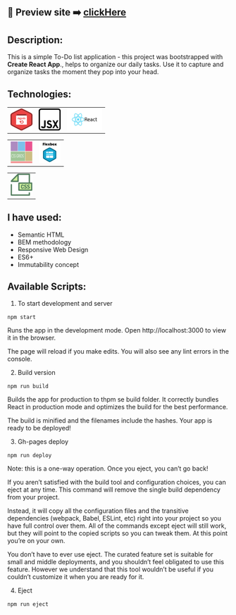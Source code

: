## 🎥  Preview site :arrow_right: [clickHere](https://szymonrojek.github.io/to-do-list-react/)

## Description:
This is a simple To-Do list application - this project was bootstrapped with **Create React App**., helps to organize our daily tasks. Use it to capture and organize tasks the moment they pop into your head. 

## Technologies:

<table>
  <tr>
    <td><img src="./src/images/npm-icon.png" width="50" height="50"></td>
    <td><img src="./src/images/jsx-icon.png" width="50" height="50"></td>
    <td><img src="./src/images/react.jpeg" width="80" height="50"></td>
   
  </tr>
</table>
<table>
  <tr>
    <td><img src="./src/images/css-grid.png" width="50" height="50"></td>
       <td><img src="./src/images/flexbox-icon.png" width="50" height="50"></td>
  </tr>
 </table>
<table>
  <tr>
    <td><img src="./src/images/css-icon.svg" width="50" height="50"> </td>
  </tr>
 </table>


## I have used:
- Semantic HTML
- BEM methodology
- Responsive Web Design
- ES6+
- Immutability concept

## Available Scripts:

1. To start development and server
```
npm start
```
Runs the app in the development mode.
Open http://localhost:3000 to view it in the browser.

The page will reload if you make edits.
You will also see any lint errors in the console.

2. Build version
```
npm run build
```
Builds the app for production to thpm se build folder.
It correctly bundles React in production mode and optimizes the build for the best performance.

The build is minified and the filenames include the hashes.
Your app is ready to be deployed!

3. Gh-pages deploy
```
npm run deploy
```
Note: this is a one-way operation. Once you eject, you can’t go back!

If you aren’t satisfied with the build tool and configuration choices, you can eject at any time. This command will remove the single build dependency from your project.

Instead, it will copy all the configuration files and the transitive dependencies (webpack, Babel, ESLint, etc) right into your project so you have full control over them. All of the commands except eject will still work, but they will point to the copied scripts so you can tweak them. At this point you’re on your own.

You don’t have to ever use eject. The curated feature set is suitable for small and middle deployments, and you shouldn’t feel obligated to use this feature. However we understand that this tool wouldn’t be useful if you couldn’t customize it when you are ready for it.

4. Eject
```
npm run eject
```
